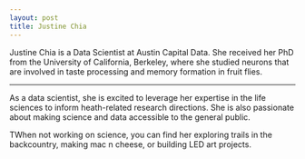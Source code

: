 ```yaml
---
layout: post
title: Justine Chia 
---
```


Justine Chia is a Data Scientist at Austin Capital Data. She received her PhD from the University of California, Berkeley, where she studied neurons that are involved in taste processing and memory formation in fruit flies.

-----

As a data scientist, she is excited to leverage her expertise in the life sciences to inform heath-related research directions. She is also passionate about making science and data accessible to the general public.

TWhen not working on science, you can find her exploring trails in the backcountry, making mac n cheese, or building LED art projects.
